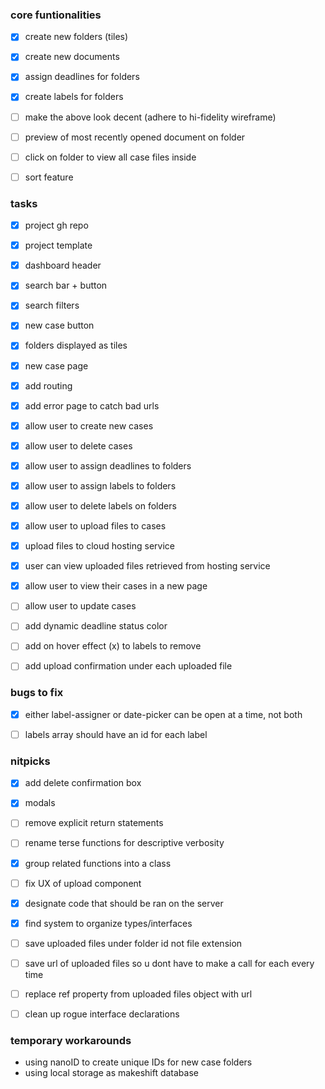### core funtionalities
- [x] create new folders (tiles)
- [x] create new documents
- [x] assign deadlines for folders
- [x] create labels for folders
- [ ] make the above look decent (adhere to hi-fidelity wireframe)
- [ ] preview of most recently opened document on folder
- [ ] click on folder to view all case files inside
- [ ] sort feature


### tasks
- [x] project gh repo
- [x] project template
- [x] dashboard header
- [x] search bar + button
- [x] search filters
- [x] new case button
- [x] folders displayed as tiles
- [x] new case page
- [x] add routing
- [x] add error page to catch bad urls
- [x] allow user to create new cases
- [x] allow user to delete cases
- [x] allow user to assign deadlines to folders
- [x] allow user to assign labels to folders
- [x] allow user to delete labels on folders
- [x] allow user to upload files to cases
- [x] upload files to cloud hosting service
- [x] user can view uploaded files retrieved from hosting service
- [x] allow user to view their cases in a new page
- [ ] allow user to update cases
- [ ] add dynamic deadline status color
- [ ] add on hover effect (x) to labels to remove
- [ ] add upload confirmation under each uploaded file


### bugs to fix
- [x] either label-assigner or date-picker can be open at a time, not both
- [ ] labels array should have an id for each label


### nitpicks
- [x] add delete confirmation box
- [x] modals
- [ ] remove explicit return statements
- [ ] rename terse functions for descriptive verbosity
- [x] group related functions into a class
- [ ] fix UX of upload component
- [x] designate code that should be ran on the server
- [x] find system to organize types/interfaces
- [ ] save uploaded files under folder id not file extension
- [ ] save url of uploaded files so u dont have to make a call for each every time
- [ ] replace ref property from uploaded files object with url
- [ ] clean up rogue interface declarations


### temporary workarounds
- using nanoID to create unique IDs for new case folders
- using local storage as makeshift database

